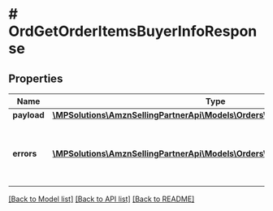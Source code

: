 # # OrdGetOrderItemsBuyerInfoResponse

## Properties

Name | Type | Description | Notes
------------ | ------------- | ------------- | -------------
**payload** | [**\MPSolutions\AmznSellingPartnerApi\Models\Orders\OrdOrderItemsBuyerInfoList**](OrdOrderItemsBuyerInfoList.md) |  | [optional]
**errors** | [**\MPSolutions\AmznSellingPartnerApi\Models\Orders\OrdError[]**](OrdError.md) | A list of error responses returned when a request is unsuccessful. | [optional]

[[Back to Model list]](../../README.md#models) [[Back to API list]](../../README.md#endpoints) [[Back to README]](../../README.md)
